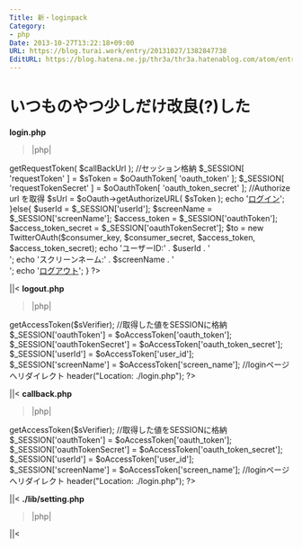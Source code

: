 ```yaml
---
Title: 新・loginpack
Category:
- php
Date: 2013-10-27T13:22:18+09:00
URL: https://blog.turai.work/entry/20131027/1382847738
EditURL: https://blog.hatena.ne.jp/thr3a/thr3a.hatenablog.com/atom/entry/12921228815711413456
---
```


いつものやつ少しだけ改良(?)した
====

<b>login.php</b>
>|php|
<?php
session_start();
require_once("./lib/twitteroauth.php");
require_once("./lib/setting.php");

//セッションのアクセストークンのチェック
if( !isset( $_SESSION['oauthToken'] ) ){
	//OAuthオブジェクト生成
	$oOauth = new TwitterOAuth( $consumer_key, $consumer_secret );
	//callback url を指定して request tokenを取得
	$oOauthToken = $oOauth->getRequestToken( $callBackUrl );
	//セッション格納
	$_SESSION[ 'requestToken' ] = $sToken = $oOauthToken[ 'oauth_token' ];
	$_SESSION[ 'requestTokenSecret' ] = $oOauthToken[ 'oauth_token_secret' ];
	//Authorize url を取得
	$sUrl = $oOauth->getAuthorizeURL( $sToken );
	
	echo '<a href="' . $sUrl . '">ログイン</a>';
}else{
	$userId = $_SESSION['userId'];
	$screenName = $_SESSION['screenName'];
	$access_token = $_SESSION['oauthToken'];
	$access_token_secret = $_SESSION['oauthTokenSecret'];
	$to = new TwitterOAuth($consumer_key, $consumer_secret, $access_token, $access_token_secret);
	echo 'ユーザーID:' . $userId . '<br />';
	echo 'スクリーンネーム:' . $screenName . '<br />';
	echo '<a href="./logout.php">ログアウト</a>';
}
?>
||<
<b>logout.php</b>
>|php|
<?php
session_start();
require_once("./lib/twitteroauth.php");
//require_once("./lib/setting.php");

//URLパラメータからoauth_verifierを取得
if(isset($_GET['oauth_verifier']) && $_GET['oauth_verifier'] != ''){
	$sVerifier = $_GET['oauth_verifier'];
}else{
	echo 'oauth_verifier error';
	exit;
}

//リクエストトークンでOAuthオブジェクト生成
$oOauth = new TwitterOAuth($consumer_key,$consumer_secret,$_SESSION['requestToken'],$_SESSION['requestTokenSecret']);
//oauth_verifierを使ってAccess tokenを取得
$oAccessToken = $oOauth->getAccessToken($sVerifier);
//取得した値をSESSIONに格納
$_SESSION['oauthToken'] = $oAccessToken['oauth_token'];
$_SESSION['oauthTokenSecret'] = $oAccessToken['oauth_token_secret'];
$_SESSION['userId'] = $oAccessToken['user_id'];
$_SESSION['screenName'] = $oAccessToken['screen_name'];
//loginページへリダイレクト
header("Location: ./login.php");
?>
||<
<b>callback.php</b>
>|php|
<?php
session_start();
require_once("./lib/twitteroauth.php");
//require_once("./lib/setting.php");

//URLパラメータからoauth_verifierを取得
if(isset($_GET['oauth_verifier']) && $_GET['oauth_verifier'] != ''){
	$sVerifier = $_GET['oauth_verifier'];
}else{
	echo 'oauth_verifier error';
	exit;
}

//リクエストトークンでOAuthオブジェクト生成
$oOauth = new TwitterOAuth($consumer_key,$consumer_secret,$_SESSION['requestToken'],$_SESSION['requestTokenSecret']);
//oauth_verifierを使ってAccess tokenを取得
$oAccessToken = $oOauth->getAccessToken($sVerifier);
//取得した値をSESSIONに格納
$_SESSION['oauthToken'] = $oAccessToken['oauth_token'];
$_SESSION['oauthTokenSecret'] = $oAccessToken['oauth_token_secret'];
$_SESSION['userId'] = $oAccessToken['user_id'];
$_SESSION['screenName'] = $oAccessToken['screen_name'];
//loginページへリダイレクト
header("Location: ./login.php");
?>
||<
<b>./lib/setting.php</b>
>|php|
<?php
$consumer_key = "*************************";
$consumer_secret = "***************************************";
$callBackUrl = "http://" . $_SERVER["HTTP_HOST"] . dirname($_SERVER["SCRIPT_NAME"]) . "/callback.php";
?>
||<
